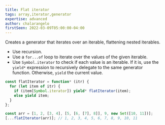 ```yaml
---
title: Flat iterator
tags: array,iterator,generator
expertise: advanced
author: chalarangelo
firstSeen: 2022-03-09T05:00:00-04:00
---
```


Creates a generator that iterates over an iterable, flattening nested iterables.

- Use recursion.
- Use a `for...of` loop to iterate over the values of the given iterable.
- Use `Symbol.iterator` to check if each value is an iterable. If it is, use the `yield*` expression to recursively delegate to the same generator function. Otherwise, `yield` the current value.

```js
const flatIterator = function* (itr) {
  for (let item of itr) {
    if (item[Symbol.iterator]) yield* flatIterator(item);
    else yield item;
  }
};
```

```js
const arr = [1, 2, [3, 4], [5, [6, [7], 8]], 9, new Set([10, 11])];
[...flatIterator(arr)]; // 1, 2, 3, 4, 5, 6, 7, 8, 9, 10, 11
```
